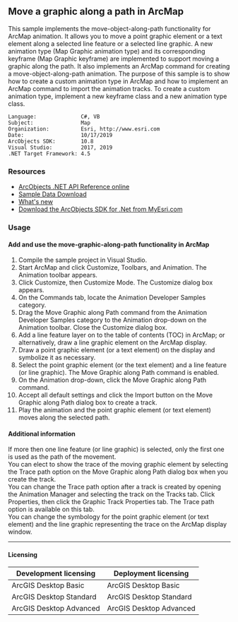 ## Move a graphic along a path in ArcMap

This sample implements the move-object-along-path functionality for ArcMap animation. It allows you to move a point graphic element or a text element along a selected line feature or a selected line graphic. A new animation type (Map Graphic animation type) and its corresponding keyframe (Map Graphic keyframe) are implemented to support moving a graphic along the path. It also implements an ArcMap command for creating a move-object-along-path animation. The purpose of this sample is to show how to create a custom animation type in ArcMap and how to implement an ArcMap command to import the animation tracks. To create a custom animation type, implement a new keyframe class and a new animation type class.   


<!-- TODO: Fill this section below with metadata about this sample-->
```
Language:              C#, VB
Subject:               Map
Organization:          Esri, http://www.esri.com
Date:                  10/17/2019
ArcObjects SDK:        10.8
Visual Studio:         2017, 2019
.NET Target Framework: 4.5
```

### Resources

* [ArcObjects .NET API Reference online](http://desktop.arcgis.com/en/arcobjects/latest/net/webframe.htm)  
* [Sample Data Download](../../releases)  
* [What's new](http://desktop.arcgis.com/en/arcobjects/latest/net/webframe.htm#91cabc68-2271-400a-8ff9-c7fb25108546.htm)  
* [Download the ArcObjects SDK for .Net from MyEsri.com](https://my.esri.com/)  

### Usage
#### Add and use the move-graphic-along-path functionality in ArcMap  
1. Compile the sample project in Visual Studio.  
1. Start ArcMap and click Customize, Toolbars, and Animation. The Animation toolbar appears.  
1. Click Customize, then Customize Mode. The Customize dialog box appears.  
1. On the Commands tab, locate the Animation Developer Samples category.  
1. Drag the Move Graphic along Path command from the Animation Developer Samples category to the Animation drop-down on the Animation toolbar. Close the Customize dialog box.  
1. Add a line feature layer on to the table of contents (TOC) in ArcMap; or alternatively, draw a line graphic element on the ArcMap display.  
1. Draw a point graphic element (or a text element) on the display and symbolize it as necessary.  
1. Select the point graphic element (or the text element) and a line feature (or line graphic). The Move Graphic along Path command is enabled.  
1. On the Animation drop-down, click the Move Graphic along Path command.  
1. Accept all default settings and click the Import button on the Move Graphic along Path dialog box to create a track.  
1. Play the animation and the point graphic element (or text element) moves along the selected path.  





#### Additional information  
<div style="PADDING-RIGHT: 0in; MARGIN-TOP: 0in; PADDING-LEFT: 0in; MARGIN-BOTTOM: 0pt" xmlns="http://www.w3.org/1999/xhtml">If more then one line feature (or line graphic) is selected, only the first one is used as the path of the movement.</div>  
<div style="PADDING-RIGHT: 0in; MARGIN-TOP: 0in; PADDING-LEFT: 0in; MARGIN-BOTTOM: 0pt" xmlns="http://www.w3.org/1999/xhtml">You can elect to show the trace of the moving graphic element by selecting the Trace path option on the Move Graphic along Path dialog box when you create the track. </div>  
<div style="PADDING-RIGHT: 0in; MARGIN-TOP: 0in; PADDING-LEFT: 0in; MARGIN-BOTTOM: 0pt" xmlns="http://www.w3.org/1999/xhtml">You can change the Trace path option after a track is created by opening the Animation Manager and selecting the track on the Tracks tab. Click Properties, then click the Graphic Track Properties tab. The Trace path option is available on this tab.</div>  
<div style="PADDING-RIGHT: 0in; MARGIN-TOP: 0in; PADDING-LEFT: 0in; MARGIN-BOTTOM: 0pt" xmlns="http://www.w3.org/1999/xhtml">
  <span>You can change the symbology for the point graphic element (or text element) and the line graphic representing the trace on the ArcMap display window.</span>
</div>  




---------------------------------

#### Licensing  
| Development licensing | Deployment licensing | 
| ------------- | ------------- | 
| ArcGIS Desktop Basic | ArcGIS Desktop Basic |  
| ArcGIS Desktop Standard | ArcGIS Desktop Standard |  
| ArcGIS Desktop Advanced | ArcGIS Desktop Advanced |  


